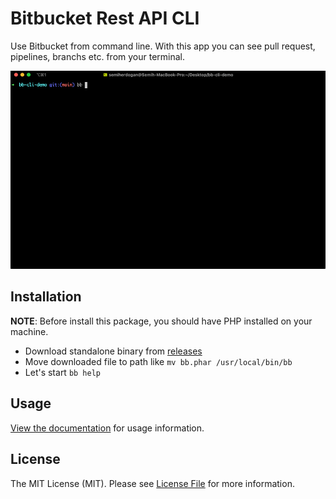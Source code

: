 # Bitbucket Rest API CLI

Use Bitbucket from command line. With this app you can see pull request, pipelines, branchs etc. from your terminal.

![Bitbucket CLI](ss.gif)

## Installation

__NOTE__: Before install this package, you should have PHP installed on your machine.

* Download standalone binary from [releases](https://github.com/bb-cli/bb-cli/releases)
* Move downloaded file to path like `mv bb.phar /usr/local/bin/bb`
* Let's start `bb help`

## Usage

[View the documentation](https://bb-cli.github.io) for usage information.

## License

The MIT License (MIT). Please see [License File](LICENSE) for more information.

